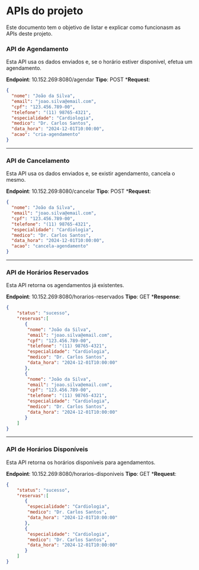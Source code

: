 # APIs do projeto
Este documento tem o objetivo de listar e explicar como funcionasm as APIs deste projeto.

### API de Agendamento
Esta API usa os dados enviados e, se o horário estiver disponível, efetua um agendamento.

**Endpoint**: 10.152.269:8080/agendar
**Tipo**: POST 
***Request**:
```json
{
  "nome": "João da Silva",
  "email": "joao.silva@email.com",
  "cpf": "123.456.789-00",
  "telefone": "(11) 98765-4321",
  "especialidade": "Cardiologia",
  "medico": "Dr. Carlos Santos",
  "data_hora": "2024-12-01T10:00:00",
  "acao": "cria-agendamento"
}
```
---

### API de Cancelamento
Esta API usa os dados enviados e, se existir agendamento, cancela o mesmo.

**Endpoint**: 10.152.269:8080/cancelar
**Tipo**: POST 
***Request**:
```json
{
  "nome": "João da Silva",
  "email": "joao.silva@email.com",
  "cpf": "123.456.789-00",
  "telefone": "(11) 98765-4321",
  "especialidade": "Cardiologia",
  "medico": "Dr. Carlos Santos",
  "data_hora": "2024-12-01T10:00:00",
  "acao": "cancela-agendamento"
}
```
----

### API de Horários Reservados
Esta API retorna os agendamentos já existentes.

**Endpoint**: 10.152.269:8080/horarios-reservados
**Tipo**: GET 
***Response**:
```json
{
    "status": "sucesso",
    "reservas":[
       {
        "nome": "João da Silva",
        "email": "joao.silva@email.com",
        "cpf": "123.456.789-00",
        "telefone": "(11) 98765-4321",
        "especialidade": "Cardiologia",
        "medico": "Dr. Carlos Santos",
        "data_hora": "2024-12-01T10:00:00"
       }, 
       {
        "nome": "João da Silva",
        "email": "joao.silva@email.com",
        "cpf": "123.456.789-00",
        "telefone": "(11) 98765-4321",
        "especialidade": "Cardiologia",
        "medico": "Dr. Carlos Santos",
        "data_hora": "2024-12-01T10:00:00"
       } 
    ]
}
```
---

### API de Horários Disponíveis
Esta API retorna os horários disponíveis para agendamentos.

**Endpoint**: 10.152.269:8080/horarios-disponiveis
**Tipo**: GET 
***Request**:
```json
{
    "status": "sucesso",
    "reservas":[
       {
        "especialidade": "Cardiologia",
        "medico": "Dr. Carlos Santos",
        "data_hora": "2024-12-01T10:00:00"
       }, 
       {
        "especialidade": "Cardiologia",
        "medico": "Dr. Carlos Santos",
        "data_hora": "2024-12-01T10:00:00"
       } 
    ]
}
```